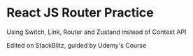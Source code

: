 # React JS Router Practice
Using Switch, Link, Router and Zustand instead of Context API

Edited on StackBlitz, guided by Udemy's Course



